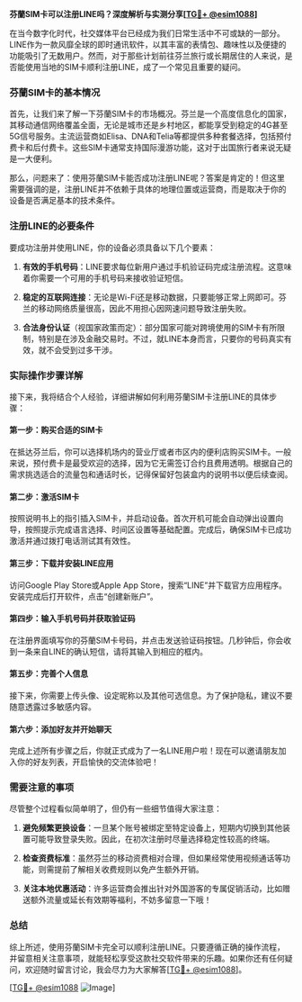 **芬蘭SIM卡可以注册LINE吗？深度解析与实测分享[[TG💪+ @esim1088](https://t.me/s/esim1088)]**

在当今数字化时代，社交媒体平台已经成为我们日常生活中不可或缺的一部分。LINE作为一款风靡全球的即时通讯软件，以其丰富的表情包、趣味性以及便捷的功能吸引了无数用户。然而，对于那些计划前往芬兰旅行或长期居住的人来说，是否能使用当地的SIM卡顺利注册LINE，成了一个常见且重要的疑问。

### 芬蘭SIM卡的基本情况

首先，让我们来了解一下芬蘭SIM卡的市场概况。芬兰是一个高度信息化的国家，其移动通信网络覆盖全面，无论是城市还是乡村地区，都能享受到稳定的4G甚至5G信号服务。主流运营商如Elisa、DNA和Telia等都提供多种套餐选择，包括预付费卡和后付费卡。这些SIM卡通常支持国际漫游功能，这对于出国旅行者来说无疑是一大便利。

那么，问题来了：使用芬蘭SIM卡能否成功注册LINE呢？答案是肯定的！但这里需要强调的是，注册LINE并不依赖于具体的地理位置或运营商，而是取决于你的设备是否满足基本的技术条件。

### 注册LINE的必要条件

要成功注册并使用LINE，你的设备必须具备以下几个要素：

1. **有效的手机号码**：LINE要求每位新用户通过手机验证码完成注册流程。这意味着你需要一个可用的手机号码来接收验证短信。
   
2. **稳定的互联网连接**：无论是Wi-Fi还是移动数据，只要能够正常上网即可。芬兰的移动网络质量很高，因此不用担心因网速问题导致注册失败。

3. **合法身份认证**（视国家政策而定）：部分国家可能对跨境使用的SIM卡有所限制，特别是在涉及金融交易时。不过，就LINE本身而言，只要你的号码真实有效，就不会受到过多干涉。

### 实际操作步骤详解

接下来，我将结合个人经验，详细讲解如何利用芬蘭SIM卡注册LINE的具体步骤：

#### 第一步：购买合适的SIM卡
在抵达芬兰后，你可以选择机场内的营业厅或者市区内的便利店购买SIM卡。一般来说，预付费卡是最受欢迎的选择，因为它无需签订合约且费用透明。根据自己的需求挑选适合的流量包和通话时长，记得保留好包装盒内的说明书以便后续查阅。

#### 第二步：激活SIM卡
按照说明书上的指引插入SIM卡，并启动设备。首次开机可能会自动弹出设置向导，按照提示完成语言选择、时间区设置等基础配置。完成后，确保SIM卡已成功激活并通过拨打电话测试其有效性。

#### 第三步：下载并安装LINE应用
访问Google Play Store或Apple App Store，搜索“LINE”并下载官方应用程序。安装完成后打开软件，点击“创建新账户”。

#### 第四步：输入手机号码并获取验证码
在注册界面填写你的芬蘭SIM卡号码，并点击发送验证码按钮。几秒钟后，你会收到一条来自LINE的确认短信，请将其输入到相应的框内。

#### 第五步：完善个人信息
接下来，你需要上传头像、设定昵称以及其他可选信息。为了保护隐私，建议不要随意透露过多敏感内容。

#### 第六步：添加好友并开始聊天
完成上述所有步骤之后，你就正式成为了一名LINE用户啦！现在可以邀请朋友加入你的好友列表，开启愉快的交流体验吧！

### 需要注意的事项

尽管整个过程看似简单明了，但仍有一些细节值得大家注意：

1. **避免频繁更换设备**：一旦某个账号被绑定至特定设备上，短期内切换到其他装置可能导致登录失败。因此，在初次注册时尽量选择稳定性较高的终端。

2. **检查资费标准**：虽然芬兰的移动资费相对合理，但如果经常使用视频通话等功能，则需提前了解相关收费规则以免产生额外开销。

3. **关注本地优惠活动**：许多运营商会推出针对外国游客的专属促销活动，比如赠送额外流量或延长有效期等福利，不妨多留意一下哦！

### 总结

综上所述，使用芬蘭SIM卡完全可以顺利注册LINE。只要遵循正确的操作流程，并留意相关注意事项，就能轻松享受这款社交软件带来的乐趣。如果你还有任何疑问，欢迎随时留言讨论，我会尽力为大家解答[[TG💪+ @esim1088](https://t.me/s/esim1088)]。

[[TG💪+ @esim1088](https://t.me/s/esim1088) ![Image](https://i.postimg.cc/4NQfJmqS/Snipaste-2025-05-13-00-14-12.png)]